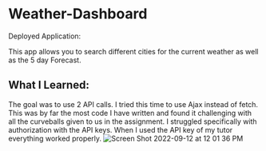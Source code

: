 # Weather-Dashboard
Deployed Application: 

This app allows you to search different cities for the current weather as well as the 5 day Forecast.

## What I Learned:
The goal was to use 2 API calls. I tried this time to use Ajax instead of fetch.
This was by far the most code I have written and found it challenging with all the curveballs given to us in the assignment. 
I struggled specifically with authorization with the API keys. When I used the API key of my tutor everything worked properly. 
![Screen Shot 2022-09-12 at 12 01 36 PM](https://user-images.githubusercontent.com/109236891/189713442-2d61cb4c-4e9a-4f7c-b645-47419bf973ee.png)
